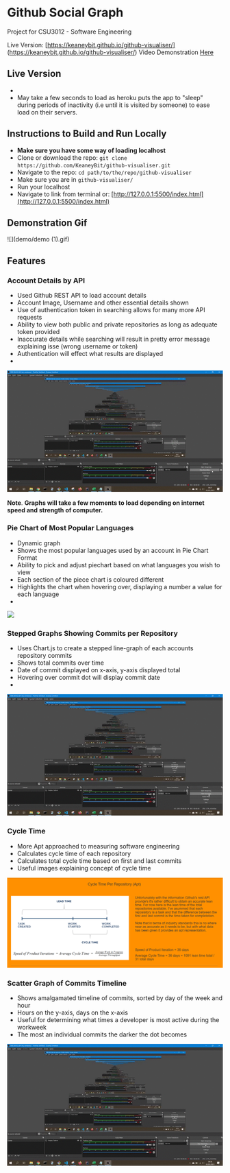 # Github Social Graph
Project for CSU3012 - Software Engineering

Live Version: [https://keaneybit.github.io/github-visualiser/] (https://keaneybit.github.io/github-visualiser/)
Video Demonstration [Here](https://youtu.be/k0nSKx651aY)

## Live Version
+   
+   May take a few seconds to load as heroku puts the app to "sleep" during periods of inactivity (i.e until it is visited by someone) to ease load on their servers.

## Instructions to Build and Run Locally
+   **Make sure you have some way of loading localhost**
+   Clone or download the repo: `git clone https://github.com/KeaneyBit/github-visualiser.git`
+   Navigate to the repo: `cd path/to/the/repo/github-visualiser`
+   Make sure you are in  `github-visualiser/`
+   Run your localhost
+   Navigate to link from terminal or: [http://127.0.0.1:5500/index.html](http://127.0.0.1:5500/index.html)

## Demonstration Gif
![](demo/demo (1).gif)

## Features
### Account Details by API
+   Used Github REST API to load account details
+   Account Image, Username and other essential details shown
+   Use of authentication token in searching allows for many more API requests
+   Ability to view both public and private repositories as long as adequate token provided
+   Inaccurate details while searching will result in pretty error message explaining isse (wrong username or token)
+   Authentication will effect what results are displayed
+   
![](demo/account.gif)

**Note**. **Graphs will take a few moments to load depending on internet speed and strength of computer.**
### Pie Chart of Most Popular Languages
+   Dynamic graph
+   Shows the most popular languages used by an account in Pie Chart Format
+   Ability to pick and adjust piechart based on what languages you wish to view
+   Each section of the piece chart is coloured different
+   Highlights the chart when hovering over, displaying a number a value for each language
+   
![](demo/piechart.gif)

### Stepped Graphs Showing Commits per Repository
+   Uses Chart.js to create a stepped line-graph of each accounts repository commits
+   Shows total commits over time
+   Date of commit displayed on x-axis, y-axis displayed total
+   Hovering over commit dot will display commit date
+   
![](demo/stepped.gif)


### Cycle Time
+   More Apt approached to measuring software engineering
+   Calculates cycle time of each repository
+   Calculates total cycle time based on first and last commits
+   Useful images explaining concept of cycle time

![](images/cycle.png)


### Scatter Graph of Commits Timeline
+   Shows amalgamated timeline of commits, sorted by day of the week and hour
+   Hours on the y-axis, days on the x-axis
+   Useful for determining what times a developer is most active during the workweek
+   The most an individual commits the darker the dot becomes

![](demo/scatter.gif)